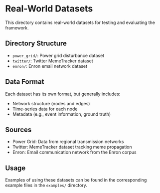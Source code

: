 # Real-World Datasets

This directory contains real-world datasets for testing and evaluating the framework.

## Directory Structure

- `power_grid/`: Power grid disturbance dataset
- `twitter/`: Twitter MemeTracker dataset
- `enron/`: Enron email network dataset

## Data Format

Each dataset has its own format, but generally includes:
- Network structure (nodes and edges)
- Time-series data for each node
- Metadata (e.g., event information, ground truth)

## Sources

- Power Grid: Data from regional transmission networks
- Twitter: MemeTracker dataset tracking meme propagation
- Enron: Email communication network from the Enron corpus

## Usage

Examples of using these datasets can be found in the corresponding example files in the `examples/` directory.
